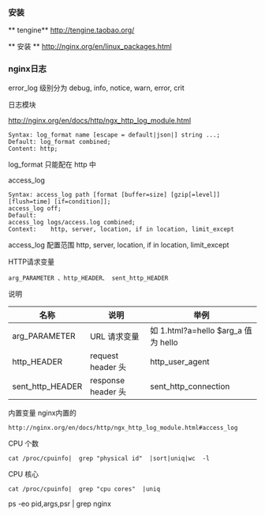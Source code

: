 ### 安装
** tengine**
http://tengine.taobao.org/

** 安装 **
http://nginx.org/en/linux_packages.html



### nginx日志

error_log 级别分为 debug, info, notice, warn, error, crit 


日志模块

http://nginx.org/en/docs/http/ngx_http_log_module.html

```
Syntax: log_format name [escape = default|json|] string ...;
Default: log_format combined;
Content: http;
```
log_format 只能配在 http 中


access_log

```
Syntax:	access_log path [format [buffer=size] [gzip[=level]] [flush=time] [if=condition]];
access_log off;
Default:	
access_log logs/access.log combined;
Context:	http, server, location, if in location, limit_except
```
access_log 配置范围 http, server, location, if in location, limit_except


HTTP请求变量 
```
arg_PARAMETER 、http_HEADER、 sent_http_HEADER
```
说明

|名称| 说明|举例|
|---|--|--|
|arg_PARAMETER|  URL 请求变量| 如 1.html?a=hello  $arg_a 值为 hello|
|http_HEADER|  request header 头 | http_user_agent|
|sent_http_HEADER| response header 头|sent_http_connection|


内置变量 nginx内置的  


```
http://nginx.org/en/docs/http/ngx_http_log_module.html#access_log
```

CPU 个数
```
cat /proc/cpuinfo|  grep "physical id"  |sort|uniq|wc  -l
```

CPU 核心
```
cat /proc/cpuinfo|  grep "cpu cores"  |uniq
```


ps -eo pid,args,psr |  grep nginx
<!-- <meta http-equiv="refresh" content="0.1"> -->
